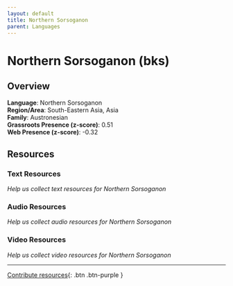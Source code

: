 ```yaml
---
layout: default
title: Northern Sorsoganon
parent: Languages
---
```


# Northern Sorsoganon (bks)

## Overview

**Language**: Northern Sorsoganon  
**Region/Area**: South-Eastern Asia, Asia  
**Family**: Austronesian  
**Grassroots Presence (z-score)**: 0.51  
**Web Presence (z-score)**: -0.32  

## Resources

### Text Resources
*Help us collect text resources for Northern Sorsoganon*

### Audio Resources
*Help us collect audio resources for Northern Sorsoganon*

### Video Resources
*Help us collect video resources for Northern Sorsoganon*

---

[Contribute resources](https://forms.office.com/e/1SfLJx3u1r){: .btn .btn-purple }
